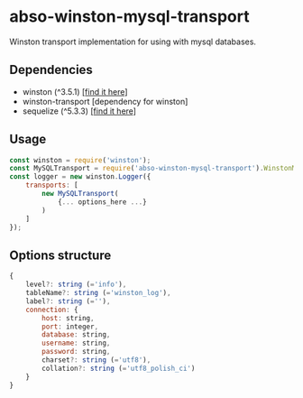 # abso-winston-mysql-transport

Winston transport implementation for using with mysql databases.

## Dependencies

* winston (^3.5.1) [[find it here]](https://www.npmjs.com/package/winston)
* winston-transport [dependency for winston]
* sequelize (^5.3.3) [[find it here]](http://docs.sequelizejs.com/)

## Usage
```javascript
const winston = require('winston');
const MySQLTransport = require('abso-winston-mysql-transport').WinstonMySQLTransport;
const logger = new winston.Logger({
    transports: [
        new MySQLTransport(
            {... options_here ...}
        )
    ]
});
```

## Options structure
```javascript
{
    level?: string (='info'),
    tableName?: string (='winston_log'),
    label?: string (=''),
    connection: {
        host: string,
        port: integer,
        database: string,
        username: string,
        password: string,
        charset?: string (='utf8'),
        collation?: string (='utf8_polish_ci')
    }
}
```
